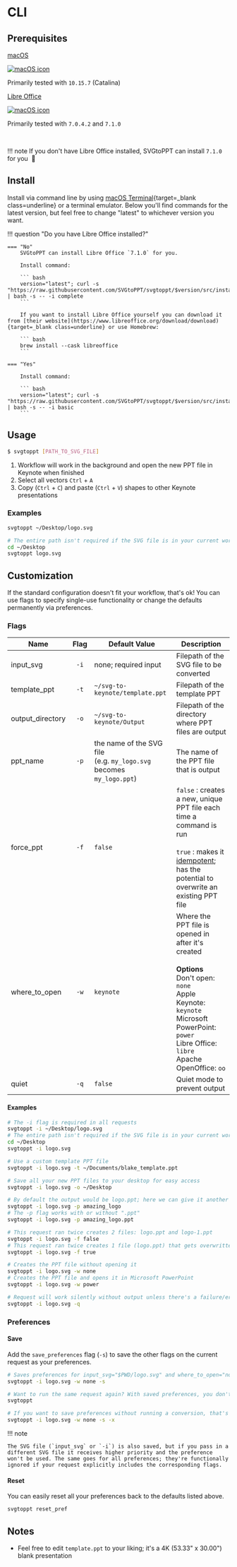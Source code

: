# CLI

## Prerequisites

<div class="row center icons two-column">
  <div>
    <a target="_blank" href="https://www.apple.com/macos">
      <p>
        macOS
      </p>
      <img src="/img/mac-os-icon.svg" alt="macOS icon" title="macOS icon"/>
    </a>
    <p>Primarily tested with <code>10.15.7</code> (Catalina)</p>
  </div>
  <div>
    <a target="_blank" href="https://www.libreoffice.org/download/download">
      <p>
        Libre Office
      </p>
      <img src="/img/libre-office-icon.svg" alt="macOS icon" title="macOS icon"/>
    </a>
    <p>Primarily tested with <code>7.0.4.2</code> and <code>7.1.0</code></p>
    <br>
  </div>
</div>

!!! note
    If you don't have Libre Office installed, SVGtoPPT can install `7.1.0` for you&nbsp; :slightly_smiling_face:

## Install

Install via command line by using [macOS Terminal](https://en.wikipedia.org/wiki/Terminal_(macOS)){target=_blank class=underline} or a terminal emulator. Below you'll find commands for the latest version, but feel free to change "latest" to whichever version you want.

!!! question "Do you have Libre Office installed?"

    === "No"
        SVGtoPPT can install Libre Office `7.1.0` for you.

        Install command:

        ``` bash
        version="latest"; curl -s "https://raw.githubusercontent.com/SVGtoPPT/svgtoppt/$version/src/install_svgtoppt.sh" | bash -s -- -i complete
        ```

        If you want to install Libre Office yourself you can download it from [their website](https://www.libreoffice.org/download/download){target=_blank class=underline} or use Homebrew:

        ``` bash
        brew install --cask libreoffice
        ```

    === "Yes"

        Install command:

        ``` bash
        version="latest"; curl -s "https://raw.githubusercontent.com/SVGtoPPT/svgtoppt/$version/src/install_svgtoppt.sh" | bash -s -- -i basic
        ```

## Usage

``` sh
$ svgtoppt [PATH_TO_SVG_FILE]
```

1. Workflow will work in the background and open the new PPT file in Keynote when finished
2. Select all vectors `Ctrl` + `A`
3. Copy (`Ctrl` + `C`) and paste (`Ctrl` + `V`) shapes to other Keynote presentations

### Examples

``` bash
svgtoppt ~/Desktop/logo.svg

# The entire path isn't required if the SVG file is in your current working directory
cd ~/Desktop
svgtoppt logo.svg
```

## Customization

If the standard configuration doesn't fit your workflow, that's ok! You can use flags to specify single-use functionality or change the defaults permanently via preferences.

### Flags

| Name | Flag | Default Value | Description |
|--|:---:|--|--|
| input_svg | `-i` | none; required input | Filepath of the SVG file to be converted |
| template_ppt | `-t` | `~/svg-to-keynote/template.ppt` | Filepath of the template PPT |
| output_directory | `-o` | `~/svg-to-keynote/Output` | Filepath of the directory where PPT files are output |
| ppt_name | `-p` | the name of the SVG file<br>(e.g. `my_logo.svg` becomes `my_logo.ppt`) | The name of the PPT file that is output |
| force_ppt | `-f` | `false` | `false` : creates a new, unique PPT file each time a command is run<br><br>`true` : makes it [idempotent](https://mortoray.com/2014/09/05/what-is-an-idempotent-function/); has the potential to overwrite an existing PPT file |
| where_to_open | `-w` | `keynote` | Where the PPT file is opened in after it's created<br><br>**Options**<br>Don't open: `none`<br> Apple Keynote: `keynote`<br>Microsoft PowerPoint: `power`<br>Libre Office: `libre`<br>Apache OpenOffice: `oo` |
| quiet | `-q` | `false` | Quiet mode to prevent output |

#### Examples

``` bash
# The -i flag is required in all requests
svgtoppt -i ~/Desktop/logo.svg
# The entire path isn't required if the SVG file is in your current working directory
cd ~/Desktop
svgtoppt -i logo.svg

# Use a custom template PPT file
svgtoppt -i logo.svg -t ~/Documents/blake_template.ppt

# Save all your new PPT files to your desktop for easy access
svgtoppt -i logo.svg -o ~/Desktop

# By default the output would be logo.ppt; here we can give it another name
svgtoppt -i logo.svg -p amazing_logo
# The -p flag works with or without ".ppt"
svgtoppt -i logo.svg -p amazing_logo.ppt

# This request ran twice creates 2 files: logo.ppt and logo-1.ppt
svgtoppt -i logo.svg -f false
# This request ran twice creates 1 file (logo.ppt) that gets overwritten once
svgtoppt -i logo.svg -f true

# Creates the PPT file without opening it
svgtoppt -i logo.svg -w none
# Creates the PPT file and opens it in Microsoft PowerPoint
svgtoppt -i logo.svg -w power

# Request will work silently without output unless there's a failure/error
svgtoppt -i logo.svg -q
```

### Preferences

#### Save

Add the `save_preferences` flag (`-s`) to save the other flags on the current request as your preferences.

``` bash
# Saves preferences for input_svg="$PWD/logo.svg" and where_to_open="none"
svgtoppt -i logo.svg -w none -s

# Want to run the same request again? With saved preferences, you don't have to pass in anything
svgtoppt

# If you want to save preferences without running a conversion, that's supported too
svgtoppt -i logo.svg -w none -s -x
```

!!! note

    The SVG file (`input_svg` or `-i`) is also saved, but if you pass in a different SVG file it receives higher priority and the preference won't be used. The same goes for all preferences; they're functionally ignored if your request explicitly includes the corresponding flags.

#### Reset

You can easily reset all your preferences back to the defaults listed above.

``` bash
svgtoppt reset_pref
```

## Notes

- Feel free to edit `template.ppt` to your liking; it's a 4K (53.33" x 30.00") blank presentation
